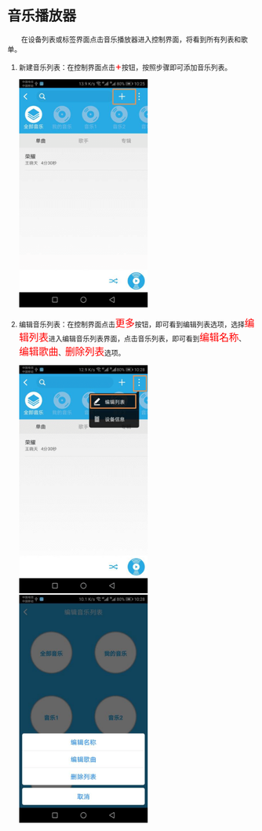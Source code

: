 # 音乐播放器

&emsp;&emsp;在设备列表或标签界面点击音乐播放器进入控制界面，将看到所有列表和歌单。

1. 新建音乐列表：在控制界面点击<font style='color:#ff0000;font-size:20px'>+</font>按钮，按照步骤即可添加音乐列表。

	<img src="../images/WiFi/音乐播放器/新建播单.png" width = "262" height = "465">
	
2. 编辑音乐列表：在控制界面点击<font style='color:#ff0000;font-size:20px'>更多</font>按钮，即可看到编辑列表选项，选择<font style='color:#ff0000;font-size:20px'>编辑列表</font>进入编辑音乐列表界面，点击音乐列表，即可看到<font style='color:#ff0000;font-size:20px'>编辑名称</font>、<font style='color:#ff0000;font-size:20px'>编辑歌曲</font>、<font style='color:#ff0000;font-size:20px'>删除列表</font>选项。

	<img src="../images/WiFi/音乐播放器/编辑列表.png" width = "262" height = "465">
	<img src="../images/WiFi/音乐播放器/编辑播单.png" width = "262" height = "465">


